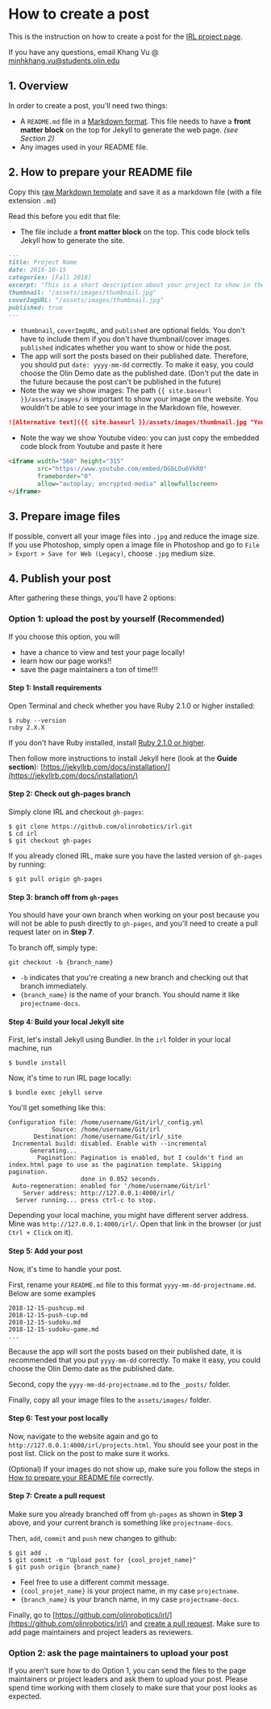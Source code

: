 # How to create a post

This is the instruction on how to create a post for the [IRL project page](https://olinrobotics.github.io/irl/projects.html).

If you have any questions, email Khang Vu @ minhkhang.vu@students.olin.edu
## 1. Overview
In order to create a post, you'll need two things:
- A `README.md` file in a [Markdown format](https://github.com/adam-p/markdown-here/wiki/Markdown-Cheatsheet). This file needs to have a **front matter block** on the top for Jekyll to generate the web page. _(see Section 2)_   
- Any images used in your README file.

## 2. How to prepare your README file
Copy this [raw Markdown template](https://raw.githubusercontent.com/olinrobotics/irl/gh-pages/_posts/README_TEMPLATE.md) and save it as a markdown file (with a file extension `.md`)

Read this before you edit that file:
* The file include a **front matter block** on the top. This code block tells Jekyll how to generate the site. 
```markdown
---
title: Project Name
date: 2018-10-15
categories: [Fall 2018]
excerpt: "This is a short description about your project to show in the project listing page."
thumbnail: "/assets/images/thumbnail.jpg"
coverImgURL: "/assets/images/thumbnail.jpg"
published: true
---
```  
* `thumbnail`, `coverImgURL`, and `published` are optional fields. You don't have to include them if you don't have thumbnail/cover images. `published` indicates whether you want to show or hide the post.
* The app will sort the posts based on their published date. Therefore, you should put `date: yyyy-mm-dd` correctly. To make it easy, you could choose the Olin Demo date as the published date. (Don't put the date in the future because the post can't be published in the future)
* Note the way we show images: The path `{{ site.baseurl }}/assets/images/` is important to show your image on the website. You wouldn't be able to see your image in the Markdown file, however.
```markdown
![Alternative text]({{ site.baseurl }}/assets/images/thumbnail.jpg "Your image title")
```
* Note the way we show Youtube video: you can just copy the embedded code block from Youtube and paste it here
```html
<iframe width="560" height="315" 
        src="https://www.youtube.com/embed/DGbLDu6VkR0" 
        frameborder="0" 
        allow="autoplay; encrypted-media" allowfullscreen>
</iframe>
```

## 3. Prepare image files
If possible, convert all your image files into `.jpg` and reduce the image size. If you use Photoshop, simply open a image file in Photoshop and go to `File > Export > Save for Web (Legacy)`, choose `.jpg` medium size.

## 4. Publish your post
After gathering these things, you'll have 2 options:
### Option 1: upload the post by yourself (Recommended)
If you choose this option, you will 
- have a chance to view and test your page locally!
- learn how our page works!!
- save the page maintainers a ton of time!!!

#### Step 1: Install requirements
Open Terminal and check whether you have Ruby 2.1.0 or higher installed:
```console
$ ruby --version
ruby 2.X.X
```
If you don't have Ruby installed, install [Ruby 2.1.0 or higher](https://www.ruby-lang.org/en/documentation/installation/).

Then follow more instructions to install Jekyll here (look at the **Guide section**): [https://jekyllrb.com/docs/installation/](https://jekyllrb.com/docs/installation/)

#### Step 2: Check out gh-pages branch
Simply clone IRL and checkout `gh-pages`:
```console
$ git clone https://github.com/olinrobotics/irl.git
$ cd irl
$ git checkout gh-pages
```
If you already cloned IRL, make sure you have the lasted version of `gh-pages` by running:
```console
$ git pull origin gh-pages
```
#### Step 3: branch off from `gh-pages`
You should have your own branch when working on your post because you will not be able to push directly to `gh-pages`, and you'll need to create a pull request later on in **Step 7**.

To branch off, simply type:
```
git checkout -b {branch_name}
```
- `-b` indicates that you're creating a new branch and checking out that branch immediately.
- `{branch_name}` is the name of your branch. You should name it like `projectname-docs`.

#### Step 4: Build your local Jekyll site
First, let's install Jekyll using Bundler. In the `irl` folder in your local machine, run
```console
$ bundle install
```
Now, it's time to run IRL page locally:
```console
$ bundle exec jekyll serve
```
You'll get something like this:
```console
Configuration file: /home/username/Git/irl/_config.yml
            Source: /home/username/Git/irl
       Destination: /home/username/Git/irl/_site
 Incremental build: disabled. Enable with --incremental
      Generating... 
        Pagination: Pagination is enabled, but I couldn't find an index.html page to use as the pagination template. Skipping pagination.
                    done in 0.052 seconds.
 Auto-regeneration: enabled for '/home/username/Git/irl'
    Server address: http://127.0.0.1:4000/irl/
  Server running... press ctrl-c to stop.
```
Depending your local machine, you might have different server address. Mine was `http://127.0.0.1:4000/irl/`. Open that link in the browser (or just `Ctrl + Click` on it).

#### Step 5: Add your post
Now, it's time to handle your post. 

First, rename your `README.md` file to this format `yyyy-mm-dd-projectname.md`. Below are some examples
```console
2018-12-15-pushcup.md
2018-12-15-push-cup.md
2018-12-15-sudoku.md
2018-12-15-sudoku-game.md
...
```
Because the app will sort the posts based on their published date, it is recommended that you put `yyyy-mm-dd` correctly. To make it easy, you could choose the Olin Demo date as the published date. 

Second, copy the `yyyy-mm-dd-projectname.md` to the `_posts/` folder.

Finally, copy all your image files to the `assets/images/` folder.

#### Step 6: Test your post locally
Now, navigate to the website again and go to `http://127.0.0.1:4000/irl/projects.html`. You should see your post in the post list. Click on the post to make sure it works. 

(Optional) If your images do not show up, make sure you follow the steps in [How to prepare your README file](##how-to-prepare-your-readme-file) correctly.

#### Step 7: Create a pull request
Make sure you already branched off from `gh-pages` as shown in **Step 3** above, and your current branch is something like `projectname-docs`.

Then, `add`, `commit` and `push` new changes to github:
```console
$ git add .
$ git commit -m "Upload post for {cool_projet_name}"
$ git push origin {branch_name}
```
- Feel free to use a different commit message. 
- `{cool_projet_name}` is your project name, in my case `projectname`. 
- `{branch_name}` is your branch name, in my case `projectname-docs`.

Finally, go to [https://github.com/olinrobotics/irl/](https://github.com/olinrobotics/irl/) and [create a pull request](https://help.github.com/articles/creating-a-pull-request/). Make sure to add page maintainers and project leaders as reviewers.

### Option 2: ask the page maintainers to upload your post
If you aren't sure how to do Option 1, you can send the files to the page maintainers or project leaders and ask them to upload your post. Please spend time working with them closely to make sure that your post looks as expected.
